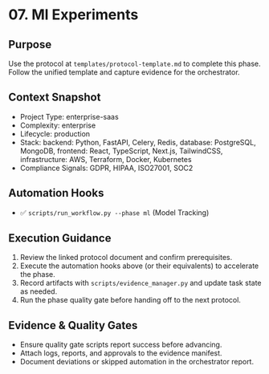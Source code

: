 # 07. Ml Experiments

## Purpose
Use the protocol at `templates/protocol-template.md` to complete this phase. Follow the unified template and capture evidence for the orchestrator.

## Context Snapshot
- Project Type: enterprise-saas
- Complexity: enterprise
- Lifecycle: production
- Stack: backend: Python, FastAPI, Celery, Redis, database: PostgreSQL, MongoDB, frontend: React, TypeScript, Next.js, TailwindCSS, infrastructure: AWS, Terraform, Docker, Kubernetes
- Compliance Signals: GDPR, HIPAA, ISO27001, SOC2

## Automation Hooks
- ✅ `scripts/run_workflow.py --phase ml` (Model Tracking)

## Execution Guidance
1. Review the linked protocol document and confirm prerequisites.
2. Execute the automation hooks above (or their equivalents) to accelerate the phase.
3. Record artifacts with `scripts/evidence_manager.py` and update task state as needed.
4. Run the phase quality gate before handing off to the next protocol.

## Evidence & Quality Gates
- Ensure quality gate scripts report success before advancing.
- Attach logs, reports, and approvals to the evidence manifest.
- Document deviations or skipped automation in the orchestrator report.